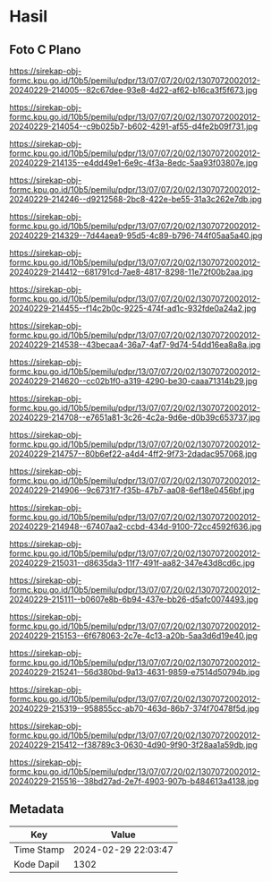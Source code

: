 # Hasil

## Foto C Plano

https://sirekap-obj-formc.kpu.go.id/10b5/pemilu/pdpr/13/07/07/20/02/1307072002012-20240229-214005--82c67dee-93e8-4d22-af62-b16ca3f5f673.jpg

https://sirekap-obj-formc.kpu.go.id/10b5/pemilu/pdpr/13/07/07/20/02/1307072002012-20240229-214054--c9b025b7-b602-4291-af55-d4fe2b09f731.jpg

https://sirekap-obj-formc.kpu.go.id/10b5/pemilu/pdpr/13/07/07/20/02/1307072002012-20240229-214135--e4dd49e1-6e9c-4f3a-8edc-5aa93f03807e.jpg

https://sirekap-obj-formc.kpu.go.id/10b5/pemilu/pdpr/13/07/07/20/02/1307072002012-20240229-214246--d9212568-2bc8-422e-be55-31a3c262e7db.jpg

https://sirekap-obj-formc.kpu.go.id/10b5/pemilu/pdpr/13/07/07/20/02/1307072002012-20240229-214329--7d44aea9-95d5-4c89-b796-744f05aa5a40.jpg

https://sirekap-obj-formc.kpu.go.id/10b5/pemilu/pdpr/13/07/07/20/02/1307072002012-20240229-214412--681791cd-7ae8-4817-8298-11e72f00b2aa.jpg

https://sirekap-obj-formc.kpu.go.id/10b5/pemilu/pdpr/13/07/07/20/02/1307072002012-20240229-214455--f14c2b0c-9225-474f-ad1c-932fde0a24a2.jpg

https://sirekap-obj-formc.kpu.go.id/10b5/pemilu/pdpr/13/07/07/20/02/1307072002012-20240229-214538--43becaa4-36a7-4af7-9d74-54dd16ea8a8a.jpg

https://sirekap-obj-formc.kpu.go.id/10b5/pemilu/pdpr/13/07/07/20/02/1307072002012-20240229-214620--cc02b1f0-a319-4290-be30-caaa71314b29.jpg

https://sirekap-obj-formc.kpu.go.id/10b5/pemilu/pdpr/13/07/07/20/02/1307072002012-20240229-214708--e7651a81-3c26-4c2a-9d6e-d0b39c653737.jpg

https://sirekap-obj-formc.kpu.go.id/10b5/pemilu/pdpr/13/07/07/20/02/1307072002012-20240229-214757--80b6ef22-a4d4-4ff2-9f73-2dadac957068.jpg

https://sirekap-obj-formc.kpu.go.id/10b5/pemilu/pdpr/13/07/07/20/02/1307072002012-20240229-214906--9c6731f7-f35b-47b7-aa08-6ef18e0456bf.jpg

https://sirekap-obj-formc.kpu.go.id/10b5/pemilu/pdpr/13/07/07/20/02/1307072002012-20240229-214948--67407aa2-ccbd-434d-9100-72cc4592f636.jpg

https://sirekap-obj-formc.kpu.go.id/10b5/pemilu/pdpr/13/07/07/20/02/1307072002012-20240229-215031--d8635da3-11f7-491f-aa82-347e43d8cd6c.jpg

https://sirekap-obj-formc.kpu.go.id/10b5/pemilu/pdpr/13/07/07/20/02/1307072002012-20240229-215111--b0607e8b-6b94-437e-bb26-d5afc0074493.jpg

https://sirekap-obj-formc.kpu.go.id/10b5/pemilu/pdpr/13/07/07/20/02/1307072002012-20240229-215153--6f678063-2c7e-4c13-a20b-5aa3d6d19e40.jpg

https://sirekap-obj-formc.kpu.go.id/10b5/pemilu/pdpr/13/07/07/20/02/1307072002012-20240229-215241--56d380bd-9a13-4631-9859-e7514d50794b.jpg

https://sirekap-obj-formc.kpu.go.id/10b5/pemilu/pdpr/13/07/07/20/02/1307072002012-20240229-215319--958855cc-ab70-463d-86b7-374f70478f5d.jpg

https://sirekap-obj-formc.kpu.go.id/10b5/pemilu/pdpr/13/07/07/20/02/1307072002012-20240229-215412--f38789c3-0630-4d90-9f90-3f28aa1a59db.jpg

https://sirekap-obj-formc.kpu.go.id/10b5/pemilu/pdpr/13/07/07/20/02/1307072002012-20240229-215516--38bd27ad-2e7f-4903-907b-b484613a4138.jpg


## Metadata

| Key        | Value               |
| ---------- | ------------------- |
| Time Stamp | 2024-02-29 22:03:47 |
| Kode Dapil | 1302                |



